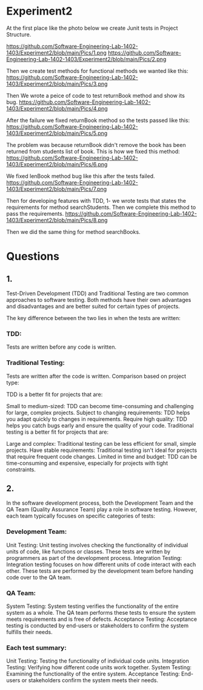 # Experiment2

At the first place like the photo below we create Junit tests in Project Structure.

https://github.com/Software-Engineering-Lab-1402-1403/Experiment2/blob/main/Pics/1.png
https://github.com/Software-Engineering-Lab-1402-1403/Experiment2/blob/main/Pics/2.png

Then we create test methods for functional methods we wanted like this:
https://github.com/Software-Engineering-Lab-1402-1403/Experiment2/blob/main/Pics/3.png

Then We wrote a peice of code to test returnBook method and show its bug.
https://github.com/Software-Engineering-Lab-1402-1403/Experiment2/blob/main/Pics/4.png

After the failure we fixed returnBook method so the tests passed like this:
https://github.com/Software-Engineering-Lab-1402-1403/Experiment2/blob/main/Pics/5.png

The problem was because returnBook didn't remove the book has been returned from students list of book. This is how we fixed this method:
https://github.com/Software-Engineering-Lab-1402-1403/Experiment2/blob/main/Pics/6.png

We fixed lenBook method bug like this after the tests failed.
https://github.com/Software-Engineering-Lab-1402-1403/Experiment2/blob/main/Pics/7.png

Then for developing features with TDD, 1- we wrote tests that states the requirements for method searchStudents.
Then we complete this method to pass the requirements.
https://github.com/Software-Engineering-Lab-1402-1403/Experiment2/blob/main/Pics/8.png

Then we did the same thing for method searchBooks.

# Questions
## 1. 
Test-Driven Development (TDD) and Traditional Testing are two common approaches to software testing. Both methods have their own advantages and disadvantages and are better suited for certain types of projects.

The key difference between the two lies in when the tests are written:

### TDD:
Tests are written before any code is written.
### Traditional Testing: 
Tests are written after the code is written.
Comparison based on project type:

TDD is a better fit for projects that are:

Small to medium-sized: TDD can become time-consuming and challenging for large, complex projects.
Subject to changing requirements: TDD helps you adapt quickly to changes in requirements.
Require high quality: TDD helps you catch bugs early and ensure the quality of your code.
Traditional testing is a better fit for projects that are:

Large and complex: Traditional testing can be less efficient for small, simple projects.
Have stable requirements: Traditional testing isn't ideal for projects that require frequent code changes.
Limited in time and budget: TDD can be time-consuming and expensive, especially for projects with tight constraints.

## 2.
In the software development process, both the Development Team and the QA Team (Quality Assurance Team) play a role in software testing. However, each team typically focuses on specific categories of tests:

### Development Team:

Unit Testing: Unit testing involves checking the functionality of individual units of code, like functions or classes. These tests are written by programmers as part of the development process.
Integration Testing: Integration testing focuses on how different units of code interact with each other. These tests are performed by the development team before handing code over to the QA team.
### QA Team:

System Testing: System testing verifies the functionality of the entire system as a whole. The QA team performs these tests to ensure the system meets requirements and is free of defects.
Acceptance Testing: Acceptance testing is conducted by end-users or stakeholders to confirm the system fulfills their needs.

### Each test summary:

Unit Testing: Testing the functionality of individual code units.
Integration Testing: Verifying how different code units work together.
System Testing: Examining the functionality of the entire system.
Acceptance Testing: End-users or stakeholders confirm the system meets their needs.
